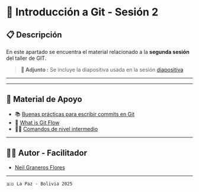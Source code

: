 # 🚀 Introducción a Git - Sesión 2

## 📋 Descripción

En este apartado se encuentra el material relacionado a la **segunda sesión** del taller de GIT.

> **📎 Adjunto :** Se incluye la diapositiva usada en la sesión [diapositiva](https://drive.google.com/file/d/1QbHqhN4qyujN6VRTaExxVq12xUF2nDk3/preview)

---

---

## 📖 Material de Apoyo

- 📚 [Buenas prácticas para escribir commits en Git](https://midu.dev/buenas-practicas-escribir-commits-git)
- 🐙 [What is Git Flow](https://www.gitkraken.com/learn/git/git-flow)
- 🕵🏼 [Comandos de nivel intermedio](https://www.pragma.com.co/academia/lecciones/cpmo-aplicar-git-stash-y-git-cherry-pick)

---

## 👨‍💻 Autor - Facilitador

- [Neil Graneros Flores](https://github.com/reveluv1814)

---

`🇧🇴 La Paz - Bolivia 2025`
